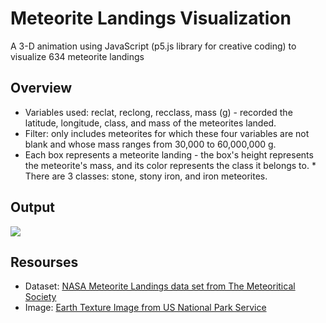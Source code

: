 # Meteorite Landings Visualization
A 3-D animation using JavaScript (p5.js library for creative coding) to visualize 634 meteorite landings

Overview
---------------------------
* Variables used: reclat, reclong, recclass, mass (g) - recorded the latitude, longitude, class, and mass of the meteorites landed.  
* Filter: only includes meteorites for which these four variables are not blank and whose mass ranges from 30,000 to 60,000,000 g.  
* Each box represents a meteorite landing - the box's height represents the meteorite's mass, and its color represents the class it belongs to. * There are 3 classes: stone, stony iron, and iron meteorites.

Output
---------------------------
![](https://github.com/linhphamt/Meteorites-Landings-Data-Visualization/blob/main/meteoritelandings.gif)

Resourses
---------------------------
* Dataset: [NASA Meteorite Landings data set from The Meteoritical Society](https://data.nasa.gov/Space-Science/Meteorite-Landings/gh4g-9sfh)
* Image: [Earth Texture Image from US National Park Service](http://www.shadedrelief.com/natural3/pages/textures.html)
